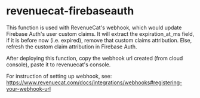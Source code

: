 # revenuecat-firebaseauth
This function is used with RevenueCat's webhook, which would update Firebase Auth's user custom claims.  It will extract the expiration_at_ms field, if it is before now (i.e. expired), remove that custom claims attribution.  Else, refresh the custom claim attribution in Firebase Auth.

After deploying this function, copy the webhook url created (from cloud console), paste it to revenuecat's console.

For instruction of setting up webhook, see: https://www.revenuecat.com/docs/integrations/webhooks#registering-your-webhook-url
